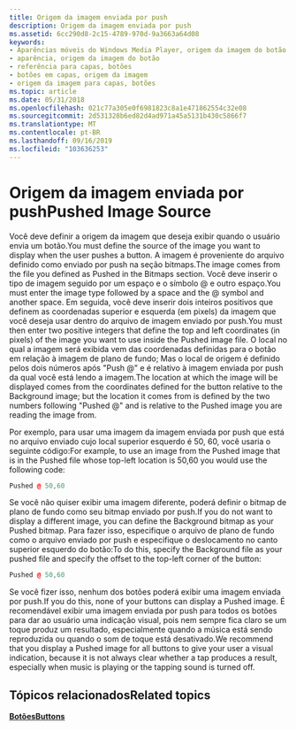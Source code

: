 ```yaml
---
title: Origem da imagem enviada por push
description: Origem da imagem enviada por push
ms.assetid: 6cc290d8-2c15-4789-970d-9a3663a64d08
keywords:
- Aparências móveis do Windows Media Player, origem da imagem do botão
- aparência, origem da imagem do botão
- referência para capas, botões
- botões em capas, origem da imagem
- origem da imagem para capas, botões
ms.topic: article
ms.date: 05/31/2018
ms.openlocfilehash: 021c77a305e0f6981823c8a1e471862554c32e08
ms.sourcegitcommit: 2d531328b6ed82d4ad971a45a5131b430c5866f7
ms.translationtype: MT
ms.contentlocale: pt-BR
ms.lasthandoff: 09/16/2019
ms.locfileid: "103636253"
---
```

# <a name="pushed-image-source"></a><span data-ttu-id="af8f1-108">Origem da imagem enviada por push</span><span class="sxs-lookup"><span data-stu-id="af8f1-108">Pushed Image Source</span></span>

<span data-ttu-id="af8f1-109">Você deve definir a origem da imagem que deseja exibir quando o usuário envia um botão.</span><span class="sxs-lookup"><span data-stu-id="af8f1-109">You must define the source of the image you want to display when the user pushes a button.</span></span> <span data-ttu-id="af8f1-110">A imagem é proveniente do arquivo definido como enviado por push na seção bitmaps.</span><span class="sxs-lookup"><span data-stu-id="af8f1-110">The image comes from the file you defined as Pushed in the Bitmaps section.</span></span> <span data-ttu-id="af8f1-111">Você deve inserir o tipo de imagem seguido por um espaço e o símbolo @ e outro espaço.</span><span class="sxs-lookup"><span data-stu-id="af8f1-111">You must enter the image type followed by a space and the @ symbol and another space.</span></span> <span data-ttu-id="af8f1-112">Em seguida, você deve inserir dois inteiros positivos que definem as coordenadas superior e esquerda (em pixels) da imagem que você deseja usar dentro do arquivo de imagem enviado por push.</span><span class="sxs-lookup"><span data-stu-id="af8f1-112">You must then enter two positive integers that define the top and left coordinates (in pixels) of the image you want to use inside the Pushed image file.</span></span> <span data-ttu-id="af8f1-113">O local no qual a imagem será exibida vem das coordenadas definidas para o botão em relação à imagem de plano de fundo; Mas o local de origem é definido pelos dois números após "Push @" e é relativo à imagem enviada por push da qual você está lendo a imagem.</span><span class="sxs-lookup"><span data-stu-id="af8f1-113">The location at which the image will be displayed comes from the coordinates defined for the button relative to the Background image; but the location it comes from is defined by the two numbers following "Pushed @" and is relative to the Pushed image you are reading the image from.</span></span>

<span data-ttu-id="af8f1-114">Por exemplo, para usar uma imagem da imagem enviada por push que está no arquivo enviado cujo local superior esquerdo é 50, 60, você usaria o seguinte código:</span><span class="sxs-lookup"><span data-stu-id="af8f1-114">For example, to use an image from the Pushed image that is in the Pushed file whose top-left location is 50,60 you would use the following code:</span></span>


```C++
Pushed @ 50,60

```



<span data-ttu-id="af8f1-115">Se você não quiser exibir uma imagem diferente, poderá definir o bitmap de plano de fundo como seu bitmap enviado por push.</span><span class="sxs-lookup"><span data-stu-id="af8f1-115">If you do not want to display a different image, you can define the Background bitmap as your Pushed bitmap.</span></span> <span data-ttu-id="af8f1-116">Para fazer isso, especifique o arquivo de plano de fundo como o arquivo enviado por push e especifique o deslocamento no canto superior esquerdo do botão:</span><span class="sxs-lookup"><span data-stu-id="af8f1-116">To do this, specify the Background file as your pushed file and specify the offset to the top-left corner of the button:</span></span>


```C++
Pushed @ 50,60

```



<span data-ttu-id="af8f1-117">Se você fizer isso, nenhum dos botões poderá exibir uma imagem enviada por push.</span><span class="sxs-lookup"><span data-stu-id="af8f1-117">If you do this, none of your buttons can display a Pushed image.</span></span> <span data-ttu-id="af8f1-118">É recomendável exibir uma imagem enviada por push para todos os botões para dar ao usuário uma indicação visual, pois nem sempre fica claro se um toque produz um resultado, especialmente quando a música está sendo reproduzida ou quando o som de toque está desativado.</span><span class="sxs-lookup"><span data-stu-id="af8f1-118">We recommend that you display a Pushed image for all buttons to give your user a visual indication, because it is not always clear whether a tap produces a result, especially when music is playing or the tapping sound is turned off.</span></span>

## <a name="related-topics"></a><span data-ttu-id="af8f1-119">Tópicos relacionados</span><span class="sxs-lookup"><span data-stu-id="af8f1-119">Related topics</span></span>

<dl> <dt>

[<span data-ttu-id="af8f1-120">**Botões**</span><span class="sxs-lookup"><span data-stu-id="af8f1-120">**Buttons**</span></span>](buttons.md)
</dt> </dl>

 

 





